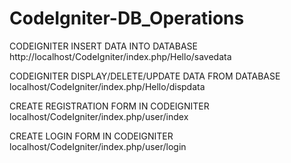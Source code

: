 # CodeIgniter-DB_Operations
CODEIGNITER INSERT DATA INTO DATABASE
http://localhost/CodeIgniter/index.php/Hello/savedata


CODEIGNITER DISPLAY/DELETE/UPDATE DATA FROM DATABASE
localhost/CodeIgniter/index.php/Hello/dispdata


CREATE REGISTRATION FORM IN CODEIGNITER
localhost/CodeIgniter/index.php/user/index

CREATE LOGIN FORM IN CODEIGNITER
localhost/CodeIgniter/index.php/user/login


